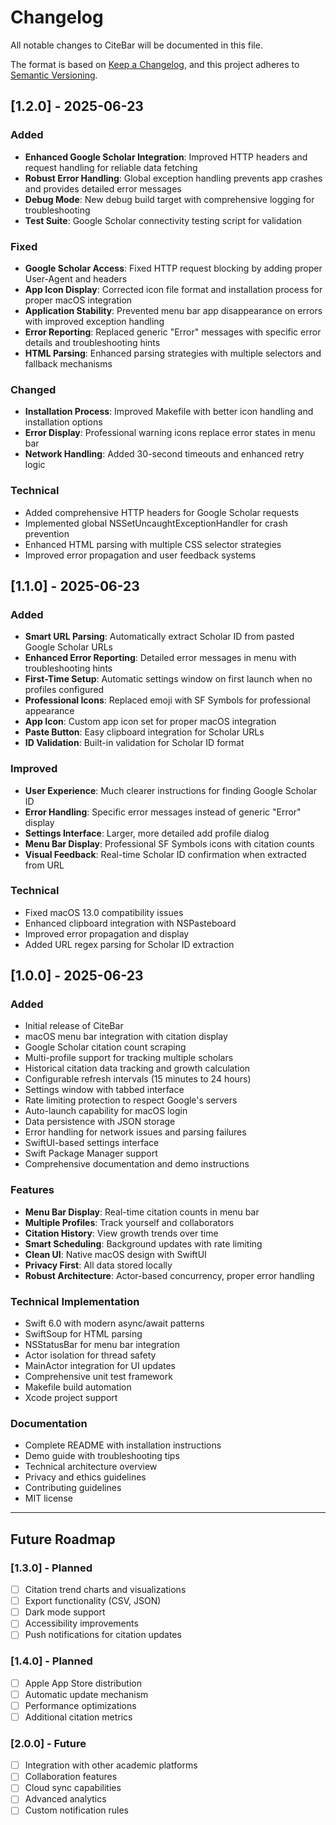 # Changelog

All notable changes to CiteBar will be documented in this file.

The format is based on [Keep a Changelog](https://keepachangelog.com/en/1.0.0/),
and this project adheres to [Semantic Versioning](https://semver.org/spec/v2.0.0.html).

## [1.2.0] - 2025-06-23

### Added
- **Enhanced Google Scholar Integration**: Improved HTTP headers and request handling for reliable data fetching
- **Robust Error Handling**: Global exception handling prevents app crashes and provides detailed error messages
- **Debug Mode**: New debug build target with comprehensive logging for troubleshooting
- **Test Suite**: Google Scholar connectivity testing script for validation

### Fixed
- **Google Scholar Access**: Fixed HTTP request blocking by adding proper User-Agent and headers
- **App Icon Display**: Corrected icon file format and installation process for proper macOS integration
- **Application Stability**: Prevented menu bar app disappearance on errors with improved exception handling
- **Error Reporting**: Replaced generic "Error" messages with specific error details and troubleshooting hints
- **HTML Parsing**: Enhanced parsing strategies with multiple selectors and fallback mechanisms

### Changed
- **Installation Process**: Improved Makefile with better icon handling and installation options
- **Error Display**: Professional warning icons replace error states in menu bar
- **Network Handling**: Added 30-second timeouts and enhanced retry logic

### Technical
- Added comprehensive HTTP headers for Google Scholar requests
- Implemented global NSSetUncaughtExceptionHandler for crash prevention
- Enhanced HTML parsing with multiple CSS selector strategies
- Improved error propagation and user feedback systems

## [1.1.0] - 2025-06-23

### Added
- **Smart URL Parsing**: Automatically extract Scholar ID from pasted Google Scholar URLs
- **Enhanced Error Reporting**: Detailed error messages in menu with troubleshooting hints
- **First-Time Setup**: Automatic settings window on first launch when no profiles configured
- **Professional Icons**: Replaced emoji with SF Symbols for professional appearance
- **App Icon**: Custom app icon set for proper macOS integration
- **Paste Button**: Easy clipboard integration for Scholar URLs
- **ID Validation**: Built-in validation for Scholar ID format

### Improved
- **User Experience**: Much clearer instructions for finding Google Scholar ID
- **Error Handling**: Specific error messages instead of generic "Error" display
- **Settings Interface**: Larger, more detailed add profile dialog
- **Menu Bar Display**: Professional SF Symbols icons with citation counts
- **Visual Feedback**: Real-time Scholar ID confirmation when extracted from URL

### Technical
- Fixed macOS 13.0 compatibility issues
- Enhanced clipboard integration with NSPasteboard
- Improved error propagation and display
- Added URL regex parsing for Scholar ID extraction

## [1.0.0] - 2025-06-23

### Added
- Initial release of CiteBar
- macOS menu bar integration with citation display
- Google Scholar citation count scraping
- Multi-profile support for tracking multiple scholars
- Historical citation data tracking and growth calculation
- Configurable refresh intervals (15 minutes to 24 hours)
- Settings window with tabbed interface
- Rate limiting protection to respect Google's servers
- Auto-launch capability for macOS login
- Data persistence with JSON storage
- Error handling for network issues and parsing failures
- SwiftUI-based settings interface
- Swift Package Manager support
- Comprehensive documentation and demo instructions

### Features
- **Menu Bar Display**: Real-time citation counts in menu bar
- **Multiple Profiles**: Track yourself and collaborators
- **Citation History**: View growth trends over time
- **Smart Scheduling**: Background updates with rate limiting
- **Clean UI**: Native macOS design with SwiftUI
- **Privacy First**: All data stored locally
- **Robust Architecture**: Actor-based concurrency, proper error handling

### Technical Implementation
- Swift 6.0 with modern async/await patterns
- SwiftSoup for HTML parsing
- NSStatusBar for menu bar integration
- Actor isolation for thread safety
- MainActor integration for UI updates
- Comprehensive unit test framework
- Makefile build automation
- Xcode project support

### Documentation
- Complete README with installation instructions
- Demo guide with troubleshooting tips
- Technical architecture overview
- Privacy and ethics guidelines
- Contributing guidelines
- MIT license

---

## Future Roadmap

### [1.3.0] - Planned
- [ ] Citation trend charts and visualizations
- [ ] Export functionality (CSV, JSON)
- [ ] Dark mode support
- [ ] Accessibility improvements
- [ ] Push notifications for citation updates

### [1.4.0] - Planned
- [ ] Apple App Store distribution
- [ ] Automatic update mechanism
- [ ] Performance optimizations
- [ ] Additional citation metrics

### [2.0.0] - Future
- [ ] Integration with other academic platforms
- [ ] Collaboration features
- [ ] Cloud sync capabilities
- [ ] Advanced analytics
- [ ] Custom notification rules
